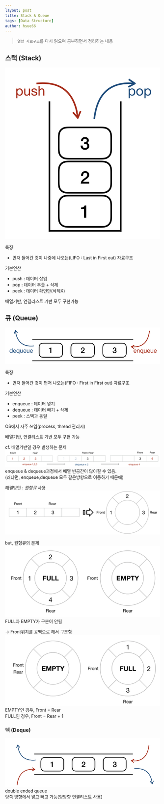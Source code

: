 ```yaml
---
layout: post
title: Stack & Queue
tags: [Data Structure]
author: hsue66 
---
```


> `열혈 자료구조`를 다시 읽으며 공부하면서 정리하는 내용


스택 (Stack)
--------

![스택](/assets/img/postimg/21stack.png)

특징
- 먼저 들어간 것이 나중에 나오는(LIFO : Last in First out) 자료구조  

기본연산
- push : 데이터 삽입  
- pop : 데이터 추출 + 삭제
- peek : 데이터 확인만(삭제X)

배열기반, 연결리스트 기반 모두 구현가능




큐 (Queue)
------------

![큐](/assets/img/postimg/21queue.png)

특징
- 먼저 들어간 것이 먼저 나오는(FIFO : First in First out) 자료구조

기본연산
- enqueue : 데이터 넣기   
- dequeue : 데이터 빼기 + 삭제   
- peek : 스택과 동일  

OS에서 자주 쓰임(process, thread 관리시)  

배열기반, 연결리스트 기반 모두 구현 가능  

cf. 배열기반일 경우 발생하는 문제  
![문제](/assets/img/postimg/21queueP.png)
enqueue & dequeue과정에서 배열 빈공간이 많아질 수 있음.  
(왜냐면, enqueue,dequeue 모두 같은방향으로 이동하기 때문에)

해결방안 : *원형큐* 사용
![해결](/assets/img/postimg/21cirqueue.png)

but, 원형큐의 문제  
![문제](/assets/img/postimg/21cirP.png)
FULL과 EMPTY가 구분이 안됨    

→ Front위치를 공백으로 해서 구분함  
![해결](/assets/img/postimg/21cirS.png)
EMPTY인 경우, Front = Rear  
FULL인 경우, Front = Rear + 1




### 덱 (Deque)
![덱](/assets/img/postimg/21deque.png)
double ended queue  
양쪽 방향에서 넣고 빼고 가능(양방향 연결리스트 사용)
